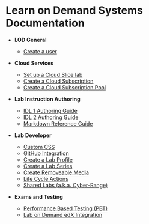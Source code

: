 # Learn on Demand Systems Documentation

+ **LOD General**
    * [Create a user](lod-documentation/create-user.md)

+ **Cloud Services**
    * [Set up a Cloud Slice lab](https://raw.githubusercontent.com/LearnOnDemandSystems/guides/master/cloud-slice/cloud-slice.md)
    * [Create a Cloud Subscription](lod-documentation/create-cloud-subscription.md)
    * [Create a Cloud Subscription Pool](lod-documentation/create-cloud-subscription-pool.md)
    
+ **Lab Instruction Authoring**
    * [IDL 1 Authoring Guide](https://raw.githubusercontent.com/LearnOnDemandSystems/guides/master/idl/idlv3.md)
    * [IDL 2 Authoring Guide](https://raw.githubusercontent.com/LearnOnDemandSystems/guides/master/idl2/idlv2-authoring-guide-and-best-practice.md)
    * [Markdown Reference Guide](https://raw.githubusercontent.com/LearnOnDemandSystems/guides/master/idl2/markdown-user-guide.md)
    
+ **Lab Developer**
    * [Custom CSS](lod-documentation/custom-css-guide.md)
    * [GitHub Integration](https://raw.githubusercontent.com/LearnOnDemandSystems/guides/master/github-integration/github-integration.md)
    * [Create a Lab Profile](lod-documentation/create-lab-profile.md)
    * [Create a Lab Series](lod-documentation/create-lab-series.md)
    * [Create Removeable Media](lod-documentation/create-removeable-media.md)
    * [Life Cycle Actions](https://raw.githubusercontent.com/LearnOnDemandSystems/guides/master/lca/life-cycle-actions-guide.md)
    * [Shared Labs (a.k.a. Cyber-Range)](https://raw.githubusercontent.com/LearnOnDemandSystems/guides/master/sl/sharedlabs.md)

+ **Exams and Testing**
    * [Performance Based Testing (PBT)](https://raw.githubusercontent.com/LearnOnDemandSystems/guides/master/pbt/lodpbtguide.md)
    * [Lab on Demand edX Integration](https://raw.githubusercontent.com/LearnOnDemandSystems/guides/master/lti/lod-lti.md)
